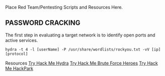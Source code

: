 Place Red Team/Pentesting Scripts and Resources Here.

## PASSWORD CRACKING
The first step in evaluating a target network is to identify open ports and active services.

```
hydra -t 4 -l [userName] -P /usr/share/wordlists/rockyou.txt -vV [ip] [protocol]
```

Resources
[Try Hack Me Hydra](https://tryhackme.com/r/room/hydra)
[Try Hack Me Brute Force Heroes](https://tryhackme.com/r/room/bruteforceheroes)
[Try Hack Me HackPark](https://tryhackme.com/r/room/hackpark)
